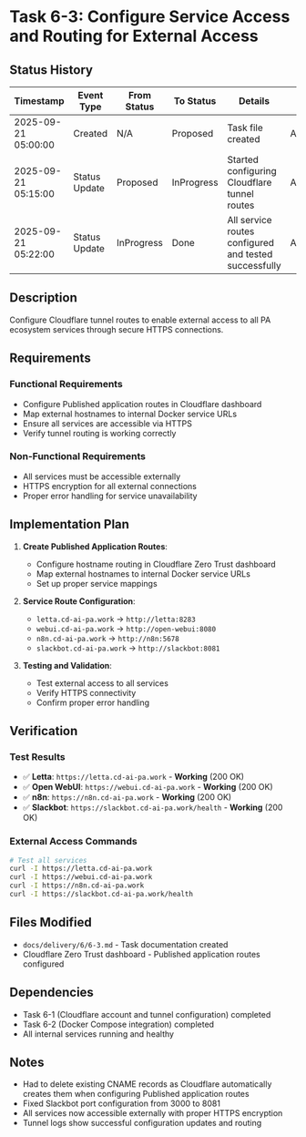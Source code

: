 # Task 6-3: Configure Service Access and Routing for External Access

## Status History

| Timestamp | Event Type | From Status | To Status | Details | User |
|-----------|------------|-------------|-----------|---------|------|
| 2025-09-21 05:00:00 | Created | N/A | Proposed | Task file created | AI_Agent |
| 2025-09-21 05:15:00 | Status Update | Proposed | InProgress | Started configuring Cloudflare tunnel routes | AI_Agent |
| 2025-09-21 05:22:00 | Status Update | InProgress | Done | All service routes configured and tested successfully | AI_Agent |

## Description

Configure Cloudflare tunnel routes to enable external access to all PA ecosystem services through secure HTTPS connections.

## Requirements

### Functional Requirements
- Configure Published application routes in Cloudflare dashboard
- Map external hostnames to internal Docker service URLs
- Ensure all services are accessible via HTTPS
- Verify tunnel routing is working correctly

### Non-Functional Requirements
- All services must be accessible externally
- HTTPS encryption for all external connections
- Proper error handling for service unavailability

## Implementation Plan

1. **Create Published Application Routes**:
   - Configure hostname routing in Cloudflare Zero Trust dashboard
   - Map external hostnames to internal Docker service URLs
   - Set up proper service mappings

2. **Service Route Configuration**:
   - `letta.cd-ai-pa.work` → `http://letta:8283`
   - `webui.cd-ai-pa.work` → `http://open-webui:8080`
   - `n8n.cd-ai-pa.work` → `http://n8n:5678`
   - `slackbot.cd-ai-pa.work` → `http://slackbot:8081`

3. **Testing and Validation**:
   - Test external access to all services
   - Verify HTTPS connectivity
   - Confirm proper error handling

## Verification

### Test Results
- ✅ **Letta**: `https://letta.cd-ai-pa.work` - **Working** (200 OK)
- ✅ **Open WebUI**: `https://webui.cd-ai-pa.work` - **Working** (200 OK)  
- ✅ **n8n**: `https://n8n.cd-ai-pa.work` - **Working** (200 OK)
- ✅ **Slackbot**: `https://slackbot.cd-ai-pa.work/health` - **Working** (200 OK)

### External Access Commands
```bash
# Test all services
curl -I https://letta.cd-ai-pa.work
curl -I https://webui.cd-ai-pa.work
curl -I https://n8n.cd-ai-pa.work
curl -I https://slackbot.cd-ai-pa.work/health
```

## Files Modified

- `docs/delivery/6/6-3.md` - Task documentation created
- Cloudflare Zero Trust dashboard - Published application routes configured

## Dependencies

- Task 6-1 (Cloudflare account and tunnel configuration) completed
- Task 6-2 (Docker Compose integration) completed
- All internal services running and healthy

## Notes

- Had to delete existing CNAME records as Cloudflare automatically creates them when configuring Published application routes
- Fixed Slackbot port configuration from 3000 to 8081
- All services now accessible externally with proper HTTPS encryption
- Tunnel logs show successful configuration updates and routing

